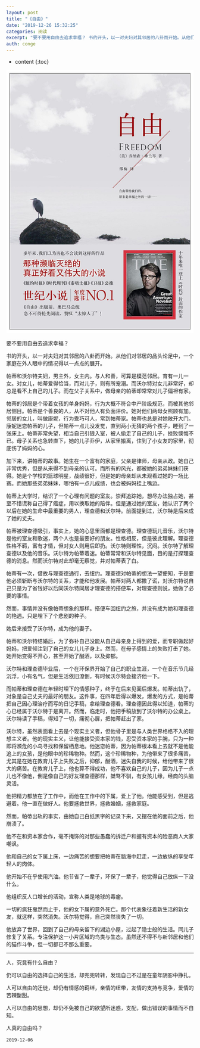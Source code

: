 ```yaml
---
layout: post
title: "《自由》"
date: "2019-12-26 15:32:25"
categories: 阅读
excerpt: "要不要用自由去追求幸福？ 书的开头，以一对夫妇对其邻居的八卦而开始。从他们对邻居的品头论足中，一个家庭在外人眼中的情况得以一点点的展开。 帕蒂和..."
auth: conge
---
```

* content
{:toc}

![](/assets/images/阅读/118382-f50bd42f06f7177d.png)

要不要用自由去追求幸福？

书的开头，以一对夫妇对其邻居的八卦而开始。从他们对邻居的品头论足中，一个家庭在外人眼中的情况得以一点点的展开。

帕蒂和沃尔特夫妇，男主外，女主内。与人和善，可算是模范邻居。育有一儿一女。对女儿，帕蒂爱得恰当，而对儿子，则有所宠溺。而沃尔特对女儿非常好，却总是看不上自己的儿子。而在父子关系中，做母亲的帕蒂却常常对儿子偏袒有家。

帕蒂的邻居是个带着女孩的单身妈妈，行为大概不符合中产阶级规范，而被其他邻居侧目。帕蒂是个善良的人，从不对他人有负面评价。她对他们两母女照顾有加。邻居的女儿，叫做康妮，行为乖巧可人，常到帕蒂家。帕蒂也总是对她敞开大门。康妮迷恋帕蒂的儿子，但帕蒂一点儿没发觉，直到两小无猜的两个孩子，睡到了一张床上。帕蒂非常失望，相当自己引狼入室，被人偷走了自己的儿子，挫败懊悔不已。母子关系也急转直下，她的儿子乔伊，从家里搬离，住到了小女友的家里，彻底伤了妈妈的心。

加下来，讲帕蒂的故事。她生在一个富有的家庭，父亲是律师，母亲从政。她自己非常优秀，但是从来得不到母亲的认可。而所有的风光，都被她的弟弟妹妹们获得。她是个学校的篮球明星，战绩很好，但是她的母亲却从未观看过她的一场比赛。而她那些弟弟妹妹，哪怕有一点儿成绩，也会被妈妈挂上嘴边。

帕蒂上大学时，结识了一个心理有问题的室友。崇拜追踪她，想尽办法独占她，甚至不惜谎称自己得了癌症，用以换取她的陪伴。但是通过她的室友，她认识了两个以后在她的生命中最重要的男人，理查德和沃尔特。前面提到过，沃尔特是后来成了她的丈夫。

帕蒂被理查德吸引，事实上，她的心思里面都是理查德。理查德玩儿音乐，沃尔特是他的室友和歌迷，两个人也是最要好的朋友。性格相反，但是彼此理解。理查德性格不羁，富有才情，但对女人则用后即扔。沃尔特则理性，沉闷。沃尔特了解理查德以及他的音乐。沃尔特为帕蒂着迷。帕蒂常常和沃尔特见面，目的是打探理查德的消息。然而沃尔特对此却毫无察觉，并对帕蒂表了白。

帕蒂有一次，借故与理查德通行，去纽约。理查德对帕蒂的想法一望便知，于是要他必须斩断与沃尔特的关系，才能和他发展。帕蒂对两人都撒了谎，对沃尔特说自己只是为了省钱好以后同沃尔特同居才理查德的搭便车，对理查德则说，她做了必要的事情。

然而，事情并没有像帕蒂想象的那样。搭便车回纽约之旅，并没有成为她和理查德的艳遇。只是埋下了个悲剧的种子。

她后来接受了沃尔特，成为他的妻子。

帕蒂和沃尔特结婚后，为了弥补自己没能从自己母亲身上得到的爱，而专职做起好妈妈，把爱倾注到了自己的女儿儿子身上。然而，在母子感情上的失败打击了她。她开始变得不开心，甚至开始了酗酒，以及抑郁。

沃尔特和理查德毕业后，一个在环保界开始了自己的职业生涯，一个在音乐节几经沉浮，小有名气，但是生活依旧潦倒，有时候沃尔特会接济他一下。

而帕蒂和理查德在年轻时埋下的情感种子，终于在后来见面后爆发。帕蒂出轨了，对象是自己丈夫的最好的朋友。这件事，在四年后得以爆发，爆发的方式，是帕蒂把自己因心理治疗而写的日记手稿，拿给理查德看。理查德因此得以知道，帕蒂的心已经属于沃尔特于是离开。然而，临走时，他把手稿放到了沃尔特的办公桌上。沃尔特读了手稿，得知了一切，痛彻心扉，把帕蒂赶出了家。

沃尔特，虽然表面看上去是个现实主义者，但他骨子里是与人类世界格格不入的理想主义者。他的现实主义，让他能接受资本家的钱，忍受资本家的手腕，只为一种即将濒危的小鸟寻找和保留栖息地。他迷恋帕蒂，因为帕蒂根本看上去就不是他能追上的女孩，是他眼中的珍稀物种。然而，这个珍稀物种，为他带来了很多痛苦，尤其是在她在教育儿子上失败之后，抑郁，酗酒，迷失自我的时候，给他带来了很大的痛苦。在教育儿子上，他也算不得成功，他不喜欢自己的儿子，因为儿子一点儿也不像他，倒是像自己的好友理查德那样，桀骜不驯，有女孩儿缘，经商的头脑灵活。

他把精力都放在了工作中，而他在工作中的下属，爱上了他。他能感受到，但是逃避着。他一直在做好人。他要拯救世界，拯救婚姻，拯救家庭。

然而，帕蒂出轨的事实，由她自己白纸黑字的记录下来，又摆在他的面前之后，他崩溃了。

他不在和资本家合作，毫不掩饰的对那些愚蠢的拆迁户和握有资本的险恶商人大家嘲讽。

他和自己的女下属上床，一边痛苦的想要把帕蒂在脑海中赶走，一边放纵的享受年轻人的肉体。

他开始不在乎使用汽油。他节省了一辈子，环保了一辈子，他觉得自己放纵一下没什么。

他组织反人口增长的活动，宣称人类是地球的毒瘤。

一切的疯狂戛然而止于，他的女下属的意外死亡。那个代表象征着新生活的新女友，就这样，突然消失。沃尔特觉得，自己突然丧失了一切。

他放弃了世界，回到了自己的母亲留下的湖边小屋，过起了隐士般的生活。同儿子修复了关系。专注保护这一小片区域的鸟类与生态。虽然还不得不与新邻居和他们的猫作斗争，但一切都已不那么重要。

-------

人，究竟有什么自由？

仍可以自由的选择自己的生活，却兜兜转转，发现自己不过是在童年阴影中挣扎。

人可以自由的迁徙，却仍有情感的羁绊，亲情的纽带，友情的支持与竞争，爱情的苦辣酸甜。

人可以自由的思想，却仍不免被自己的欲望所迷惑，支配，做出错误的事情而不自知。

人真的自由吗？


```
2019-12-06
```
